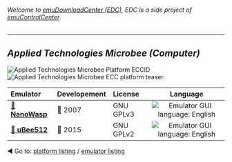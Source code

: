 ###### Welcome to [emuDownloadCenter (EDC)](https://github.com/PhoenixInteractiveNL/emuDownloadCenter/wiki/), EDC is a side project of [emuControlCenter](https://github.com/PhoenixInteractiveNL/emuControlCenter/wiki/)
***
## _Applied Technologies Microbee (Computer)_
![](https://raw.githubusercontent.com/wiki/PhoenixInteractiveNL/emuDownloadCenter/images_platform/ecc_mb_cell.png "Applied Technologies Microbee Platform ECCID")
![](https://raw.githubusercontent.com/wiki/PhoenixInteractiveNL/emuDownloadCenter/images_platform/ecc_mb_teaser.png "Applied Technologies Microbee ECC platform teaser.")

| Emulator | Developement | License | Language |
|:---------|:-------------|:--------|:--------:|
| [:file_folder: **NanoWasp**](https://github.com/PhoenixInteractiveNL/emuDownloadCenter/wiki/Emulator-nanowasp#menu) | :red_circle: 2007 | GNU GPLv3 | ![](https://raw.githubusercontent.com/wiki/PhoenixInteractiveNL/emuDownloadCenter/images_flags/icon_flag_EN_24.png "Emulator GUI language: English") |
| [:file_folder: **uBee512**](https://github.com/PhoenixInteractiveNL/emuDownloadCenter/wiki/Emulator-ubee512#menu) | :large_blue_circle: 2015 | GNU GPLv2 | ![](https://raw.githubusercontent.com/wiki/PhoenixInteractiveNL/emuDownloadCenter/images_flags/icon_flag_EN_24.png "Emulator GUI language: English") |

:arrow_backward: Go to: [platform listing](https://github.com/PhoenixInteractiveNL/emuDownloadCenter/wiki/EDC-Platform-List) / [emulator listing](https://github.com/PhoenixInteractiveNL/emuDownloadCenter/wiki/EDC-Emulator-List)
